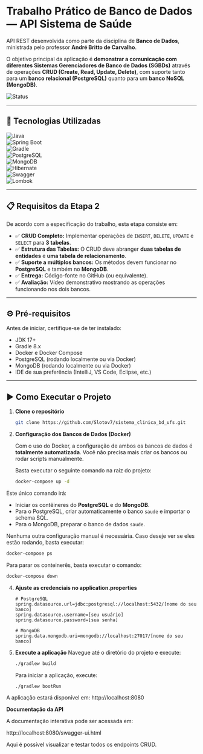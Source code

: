 # Trabalho Prático de Banco de Dados — **API Sistema de Saúde**

API REST desenvolvida como parte da disciplina de **Banco de Dados**, ministrada pelo professor **André Britto de Carvalho**.

O objetivo principal da aplicação é **demonstrar a comunicação com diferentes Sistemas Gerenciadores de Banco de Dados (SGBDs)** através de operações **CRUD (Create, Read, Update, Delete)**, com suporte tanto para um **banco relacional (PostgreSQL)** quanto para um **banco NoSQL (MongoDB)**.

![Status](https://img.shields.io/badge/status-em%20desenvolvimento-yellow)

---

## 🚀 Tecnologias Utilizadas

![Java](https://img.shields.io/badge/Java-17-red?logo=openjdk&logoColor=white)  
![Spring Boot](https://img.shields.io/badge/Spring%20Boot-3.x-brightgreen?logo=spring&logoColor=white)  
![Gradle](https://img.shields.io/badge/Gradle-8.x-02303A?logo=gradle&logoColor=white)  
![PostgreSQL](https://img.shields.io/badge/PostgreSQL-16-blue?logo=postgresql&logoColor=white)  
![MongoDB](https://img.shields.io/badge/MongoDB-7-green?logo=mongodb&logoColor=white)  
![Hibernate](https://img.shields.io/badge/Hibernate-JPA-59666C?logo=hibernate&logoColor=white)  
![Swagger](https://img.shields.io/badge/OpenAPI-Swagger%20UI-85EA2D?logo=openapi-initiative&logoColor=black)  
![Lombok](https://img.shields.io/badge/Lombok-Annotation%20Processor-orange)

---

## 📋 Requisitos da Etapa 2
De acordo com a especificação do trabalho, esta etapa consiste em:

- ✅ **CRUD Completo:** Implementar operações de `INSERT`, `DELETE`, `UPDATE` e `SELECT` para **3 tabelas**.
- ✅ **Estrutura das Tabelas:** O CRUD deve abranger **duas tabelas de entidades** e **uma tabela de relacionamento**.
- ✅ **Suporte a múltiplos bancos:** Os métodos devem funcionar no **PostgreSQL** e também no **MongoDB**.
- ✅ **Entrega:** Código-fonte no GitHub (ou equivalente).
- ✅ **Avaliação:** Vídeo demonstrativo mostrando as operações funcionando nos dois bancos.

---

## ⚙️ Pré-requisitos
Antes de iniciar, certifique-se de ter instalado:
- JDK 17+
- Gradle 8.x
- Docker e Docker Compose
- PostgreSQL (rodando localmente ou via Docker)
- MongoDB (rodando localmente ou via Docker)
- IDE de sua preferência (IntelliJ, VS Code, Eclipse, etc.)

---

## ▶️ Como Executar o Projeto

1. **Clone o repositório**
   ```bash
   git clone https://github.com/Slotov7/sistema_clinica_bd_ufs.git


2. **Configuração dos Bancos de Dados (Docker)**

   Com o uso do Docker, a configuração de ambos os bancos de dados é **totalmente automatizada**. Você não precisa mais criar os bancos ou rodar scripts manualmente.

   Basta executar o seguinte comando na raiz do projeto:
   ```bash
   docker-compose up -d

Este único comando irá:

- Iniciar os contêineres do **PostgreSQL** e do **MongoDB**. 
- Para o PostgreSQL, criar automaticamente o banco `saude` e importar o schema SQL. 
- Para o MongoDB, preparar o banco de dados `saude`. 

Nenhuma outra configuração manual é necessária. Caso deseje ver se eles estão rodando, basta executar:
   ```bash
   docker-compose ps
```

   Para parar os conteinerês, basta executar o comando:
   ```bash
   docker-compose down 
```

4. **Ajuste as credenciais no application.properties**
   ```
   # PostgreSQL
   spring.datasource.url=jdbc:postgresql://localhost:5432/[nome do seu banco]
   spring.datasource.username=[seu usuário]
   spring.datasource.password=[sua senha]

   # MongoDB
   spring.data.mongodb.uri=mongodb://localhost:27017/[nome do seu banco]

5. **Execute a aplicação**
   Navegue até o diretório do projeto e execute:
   ```bash
   ./gradlew build
   ```
   Para iniciar a aplicação, execute:
   ```bash
   ./gradlew bootRun
A aplicação estará disponível em: http://localhost:8080


**Documentação da API**

A documentação interativa pode ser acessada em:

http://localhost:8080/swagger-ui.html

Aqui é possível visualizar e testar todos os endpoints CRUD.
